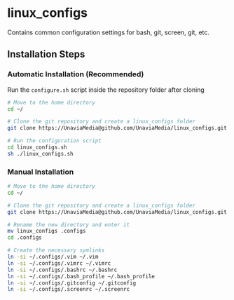 # linux_configs
Contains common configuration settings for bash, git, screen, git, etc.

## Installation Steps

### Automatic Installation (Recommended)
Run the `configure.sh` script inside the repository folder after cloning

```bash
# Move to the home directory
cd ~/

# Clone the git repository and create a linux_configs folder
git clone https://UnaviaMedia@github.com/UnaviaMedia/linux_configs.git

# Run the configuration script
cd linux_configs.sh
sh ./linux_configs.sh
```

### Manual Installation
```bash
# Move to the home directory
cd ~/

# Clone the git repository and create a linux_configs folder
git clone https://UnaviaMedia@github.com/UnaviaMedia/linux_configs.git

# Rename the new directory and enter it
mv linux_configs .configs
cd .configs

# Create the necessary symlinks
ln -si ~/.configs/.vim ~/.vim
ln -si ~/.configs/.vimrc ~/.vimrc
ln -si ~/.configs/.bashrc ~/.bashrc
ln -si ~/.configs/.bash_profile ~/.bash_profile
ln -si ~/.configs/.gitconfig ~/.gitconfig
ln -si ~/.configs/.screenrc ~/.screenrc
```
